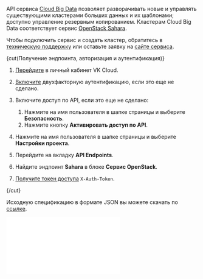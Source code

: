 API сервиса [Cloud Big Data](/ru/data-processing/bigdata) позволяет разворачивать новые и управлять существующими кластерами больших данных и их шаблонами; доступно управление резервным копированием. Кластерам Cloud Big Data соответствует сервис [OpenStack Sahara](https://docs.openstack.org/sahara/latest/).

<warn>

Чтобы подключить сервис и создать кластер, обратитесь в [техническую поддержку](/ru/contacts) или оставьте заявку на [сайте сервиса](https://cloud.vk.com/bigdata/).

</warn>

{cut(Получение эндпоинта, авторизация и аутентификация)}

1. [Перейдите](https://msk.cloud.vk.com/app) в личный кабинет VK Cloud.
1. [Включите](/ru/tools-for-using-services/vk-cloud-account/instructions/account-manage/manage-2fa#vklyuchenie_2fa) двухфакторную аутентификацию, если это еще не сделано.
1. Включите доступ по API, если это еще не сделано:

   1. Нажмите на имя пользователя в шапке страницы и выберите **Безопасность**.
   1. Hажмите кнопку **Активировать доступ по API**.

1. Нажмите на имя пользователя в шапке страницы и выберите **Настройки проекта**.
1. Перейдите на вкладку **API Endpoints**.
1. Найдите эндпоинт **Sahara** в блоке **Сервис OpenStack**.
1. [Получите токен доступа](../../rest-api/case-keystone-token) `X-Auth-Token`.

{/cut}

<info>

Исходную спецификацию в формате JSON вы можете скачать по [ссылке](assets/saharaapi-swagger.json "download").

</info>

![{swagger}](assets/saharaapi-swagger.json)

